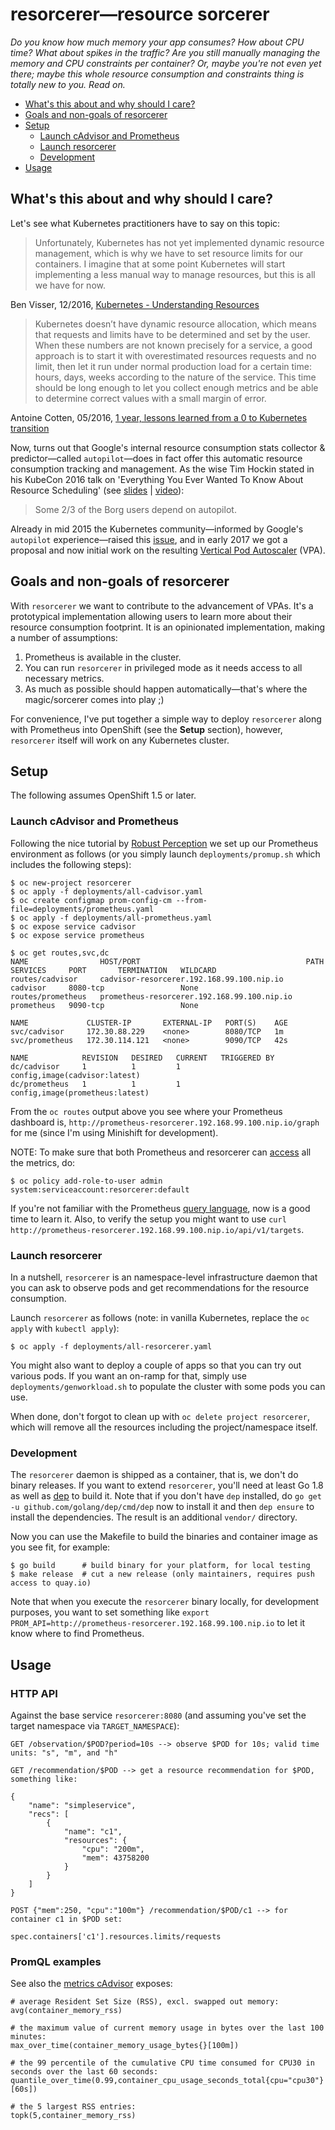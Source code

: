 # resorcerer—resource sorcerer

_Do you know how much memory your app consumes? How about CPU time? What about spikes in the traffic?
Are you still manually managing the memory and CPU constraints per container?
Or, maybe you're not even yet there; maybe this whole resource consumption and constraints thing is
totally new to you. Read on._

- [What's this about and why should I care?](#whats-this-about-and-why-should-i-care)
- [Goals and non-goals of resorcerer](#goals-and-non-goals-of-resorcerer)
- [Setup](#setup)
	- [Launch cAdvisor and Prometheus](#launch-cadvisor-and-prometheus)
	- [Launch resorcerer](#launch-resorcerer)
	- [Development](#development)
- [Usage](#usage)

## What's this about and why should I care?

Let's see what Kubernetes practitioners have to say on this topic:

> Unfortunately, Kubernetes has not yet implemented dynamic resource management, which is why we have to set resource limits for our containers. I imagine that at some point Kubernetes will start implementing a less manual way to manage resources, but this is all we have for now.

Ben Visser, 12/2016, [Kubernetes - Understanding Resources](http://www.noqcks.io/note/kubernetes-resources-limits/)

> Kubernetes doesn’t have dynamic resource allocation, which means that requests and limits have to be determined and set by the user. When these numbers are not known precisely for a service, a good approach is to start it with overestimated resources requests and no limit, then let it run under normal production load for a certain time: hours, days, weeks according to the nature of the service. This time should be long enough to let you collect enough metrics and be able to determine correct values with a small margin of error.

Antoine Cotten, 05/2016, [1 year, lessons learned from a 0 to Kubernetes transition](https://acotten.com/post/1year-kubernetes)

Now, turns out that Google's internal resource consumption stats collector & predictor—called `autopilot`—does in fact offer this automatic resource consumption tracking and management.
As the wise Tim Hockin stated in his KubeCon 2016 talk on 'Everything You Ever Wanted To Know About Resource Scheduling' (see [slides](https://speakerdeck.com/thockin/everything-you-ever-wanted-to-know-about-resource-scheduling-dot-dot-dot-almost) | [video](https://www.youtube.com/watch?v=nWGkvrIPqJ4)):

> Some 2/3 of the Borg users depend on autopilot.

Already in mid 2015 the Kubernetes community—informed by Google's `autopilot` experience—raised this [issue](https://github.com/kubernetes/kubernetes/issues/10782), and in early 2017 we got a proposal and now initial work on the resulting [Vertical Pod Autoscaler](https://github.com/kubernetes/autoscaler/tree/master/vertical-pod-autoscaler) (VPA).

## Goals and non-goals of resorcerer

With `resorcerer` we want to contribute to the advancement of VPAs. It's a prototypical implementation allowing users to learn more about their resource consumption footprint. It is an opinionated implementation, making a number of assumptions:

1. Prometheus is available in the cluster.
1. You can run `resorcerer` in privileged mode as it needs access to all necessary metrics.
1. As much as possible should happen automatically—that's where the magic/sorcerer comes into play ;)

For convenience, I've put together a simple way to deploy `resorcerer` along with Prometheus into OpenShift (see the **Setup** section),
however, `resorcerer` itself will work on any Kubernetes cluster.

## Setup

The following assumes OpenShift 1.5 or later.

### Launch cAdvisor and Prometheus

Following the nice tutorial by [Robust Perception](https://www.robustperception.io/openshift-and-prometheus/)
we set up our Prometheus environment as follows (or you simply launch `deployments/promup.sh` which includes the following steps):

```
$ oc new-project resorcerer
$ oc apply -f deployments/all-cadvisor.yaml
$ oc create configmap prom-config-cm --from-file=deployments/prometheus.yaml
$ oc apply -f deployments/all-prometheus.yaml
$ oc expose service cadvisor
$ oc expose service prometheus

$ oc get routes,svc,dc
NAME                HOST/PORT                                     PATH      SERVICES     PORT       TERMINATION   WILDCARD
routes/cadvisor     cadvisor-resorcerer.192.168.99.100.nip.io               cadvisor     8080-tcp                 None
routes/prometheus   prometheus-resorcerer.192.168.99.100.nip.io             prometheus   9090-tcp                 None

NAME             CLUSTER-IP       EXTERNAL-IP   PORT(S)    AGE
svc/cadvisor     172.30.88.229    <none>        8080/TCP   1m
svc/prometheus   172.30.114.121   <none>        9090/TCP   42s

NAME            REVISION   DESIRED   CURRENT   TRIGGERED BY
dc/cadvisor     1          1         1         config,image(cadvisor:latest)
dc/prometheus   1          1         1         config,image(prometheus:latest)
```

From the `oc routes` output above you see where your Prometheus dashboard is, `http://prometheus-resorcerer.192.168.99.100.nip.io/graph` for me (since I'm using Minishift for development).

NOTE: To make sure that both Prometheus and resorcerer can [access](https://docs.openshift.org/latest/admin_guide/service_accounts.html) all the metrics, do:

```
$ oc policy add-role-to-user admin system:serviceaccount:resorcerer:default
```

If you're not familiar with the Prometheus [query language](https://prometheus.io/docs/querying/basics/), now is a good time to learn it.
Also, to verify the setup you might want to use `curl http://prometheus-resorcerer.192.168.99.100.nip.io/api/v1/targets`.

### Launch resorcerer

In a nutshell, `resorcerer` is an namespace-level infrastructure daemon that you can ask to observe pods and get recommendations for the resource consumption.

Launch `resorcerer` as follows (note: in vanilla Kubernetes, replace the `oc apply` with `kubectl apply`):

```
$ oc apply -f deployments/all-resorcerer.yaml
```

You might also want to deploy a couple of apps so that you can try out various pods.
If you want an on-ramp for that, simply use `deployments/genworkload.sh` to populate the cluster with some pods you can use.

When done, don't forgot to clean up with `oc delete project resorcerer`, which will remove all the resources including the project/namespace itself.

### Development

The `resorcerer` daemon is shipped as a container, that is, we don't do binary releases.
If you want to extend `resorcerer`, you'll need at least Go 1.8 as well as [dep](https://github.com/golang/dep)
to build it. Note that if you don't have `dep` installed, do `go get -u github.com/golang/dep/cmd/dep` now to install it
and then `dep ensure` to install the dependencies. The result is an additional `vendor/` directory.

Now you can use the Makefile to build the binaries and container image as you see fit, for example:

```
$ go build      # build binary for your platform, for local testing
$ make release  # cut a new release (only maintainers, requires push access to quay.io)
```

Note that when you execute the `resorcerer` binary locally, for development purposes, you want to set
something like `export PROM_API=http://prometheus-resorcerer.192.168.99.100.nip.io` to let it know where
to find Prometheus.


## Usage

### HTTP API

Against the base service `resorcerer:8080` (and assuming you've set the target namespace via `TARGET_NAMESPACE`):

```
GET /observation/$POD?period=10s --> observe $POD for 10s; valid time units: "s", "m", and "h"

GET /recommendation/$POD --> get a resource recommendation for $POD, something like:

{
    "name": "simpleservice",
    "recs": [
        {
            "name": "c1",
            "resources": {
                "cpu": "200m",
                "mem": 43758200
            }
        }
    ]
}

POST {"mem":250, "cpu":"100m"} /recommendation/$POD/c1 --> for container c1 in $POD set:
                                                           spec.containers['c1'].resources.limits/requests

```

### PromQL examples

See also the [metrics cAdvisor](https://github.com/google/cadvisor/blob/master/metrics/prometheus.go) exposes:

```
# average Resident Set Size (RSS), excl. swapped out memory:
avg(container_memory_rss)

# the maximum value of current memory usage in bytes over the last 100 minutes:
max_over_time(container_memory_usage_bytes{}[100m])

# the 99 percentile of the cumulative CPU time consumed for CPU30 in seconds over the last 60 seconds:
quantile_over_time(0.99,container_cpu_usage_seconds_total{cpu="cpu30"}[60s])

# the 5 largest RSS entries:
topk(5,container_memory_rss)
```
